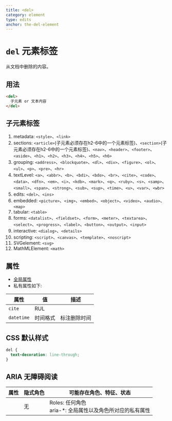 ```yaml
---
title: <del>
category: element
type: edits
anchor: the-del-element
---
```


# `del` 元素标签

从文档中删除的内容。

## 用法

```html
<del>
  子元素 or 文本内容
</del>
```

## 子元素标签

1. metadata: `<style>`、`<link>`
1. sections: `<article>`(子元素必须存在h2-6中的一个元素标签)、`<section>`(子元素必须存在h2-6中的一个元素标签)、`<nav>`、`<header>`、`<footer>`、`<aside>`、`<h1>`、`<h2>`、`<h3>`、`<h4>`、`<h5>`、`<h6>`
1. grouping: `<address>`、`<blockquote>`、`<dl>`、`<div>`、`<figure>`、`<ol>`、`<ul>`、`<p>`、`<pre>`、`<hr>`
1. textLevel: `<a>`、`<abbr>`、`<b>`、`<bdi>`、`<bdo>`、`<br>`、`<cite>`、`<code>`、`<data>`、`<dfn>`、`<em>`、`<i>`、`<kdb>`、`<mark>`、`<q>`、`<ruby>`、`<s>`、`<samp>`、`<small>`、`<span>`、`<strong>`、`<sub>`、`<sup>`、`<time>`、`<u>`、`<var>`、`<wbr>`
1. edits: `<del>`、`<ins>`
1. embedded: `<picture>`、`<img>`、`<embed>`、`<object>`、`<video>`、`<audio>`、`<map>`
1. tabular: `<table>`
1. forms: `<datalist>`、`<fieldset>`、`<form>`、`<meter>`、`<textarea>`、`<select>`、`<progress>`、`<label>`、`<button>`、`<output>`、`<input>`
1. interactive: `<dialog>`、`<details>`
1. scripting: `<script>`、`<canvas>`、`<template>`、`<noscript>`
1. SVGelement: `<svg>`
1. MathMLElement: `<math>`

## 属性

* [全局属性](/front-end/HTML/attribute#anchor-全局属性)
* 私有属性如下:

| 属性 | 值 | 描述 |
| ---- | ---- | --- |
| `cite` | RUL | |
| `datetime` | 时间格式 | 标注删除时间 |

## CSS 默认样式

```css
del {
  text-decoration: line-through;
}
```

## ARIA 无障碍阅读

| 属性 | 隐式角色 | 可能存在角色、特征、状态 |
| ---- | ---- | ---- |
| | 无 | Roles: 任何角色 <br> aria-*: 全局属性以及角色所对应的私有属性 |
